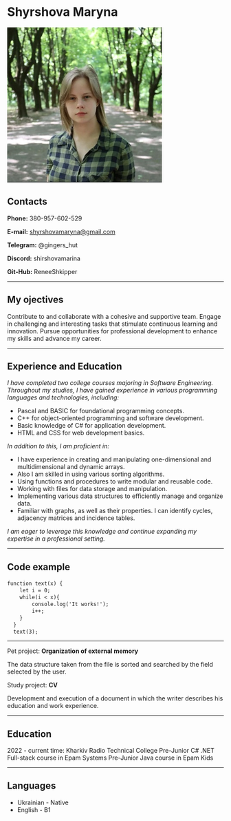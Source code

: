 # Shyrshova Maryna
![Maryna Shyrshova](photo.jpg)
## Contacts
**Phone:** 380-957-602-529

**E-mail:** shyrshovamaryna@gmail.com

**Telegram:** @gingers_hut

**Discord:** shirshovamarina

**Git-Hub:** ReneeShkipper 

***
## My ojectives
Contribute to and collaborate with a cohesive and supportive team. Engage in challenging and interesting tasks that stimulate continuous learning and innovation. Pursue opportunities for professional development to enhance my skills and advance my career.

***
## Experience and Education
*I have completed two college courses majoring in Software Engineering. Throughout my studies, I have gained experience in various programming languages and technologies, including:*

* Pascal and BASIC for foundational programming concepts.
* C++ for object-oriented programming and software development.
* Basic knowledge of C# for application development.
* HTML and CSS for web development basics.

*In addition to this, I am proficient in:*

* I have experience in creating and manipulating one-dimensional and multidimensional and dynamic arrays. 
* Also I am skilled in using various sorting algorithms.
* Using functions and procedures to write modular and reusable code.
* Working with files for data storage and manipulation.
* Implementing various data structures to efficiently manage and organize data.
* Familiar with graphs, as well as their properties. I can identify cycles, adjacency matrices and incidence tables.

*I am eager to leverage this knowledge and continue expanding my expertise in a professional setting.*

***
## Code example
```
function text(x) {
    let i = 0;
    while(i < x){
        console.log('It works!');
        i++;
    }
  }
  text(3);
```

***
Pet project: **Organization of external memory**

The data structure taken from the file is sorted and searched by the field selected by the user.

Study project: **CV**

Development and execution of a document in which the writer describes his education and work experience.

***
## Education
2022 - current time: Kharkiv Radio Technical College
Pre-Junior C# .NET Full-stack course in Epam Systems
Pre-Junior Java course in Epam Kids

***
## Languages
* Ukrainian - Native
* English - B1